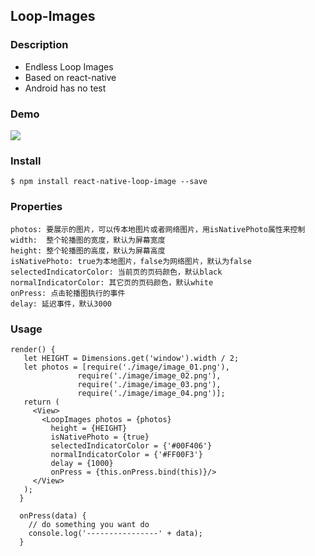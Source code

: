 ## Loop-Images


### Description

* Endless Loop Images
* Based on react-native
* Android has no test

### Demo

![](https://github.com/miss-yadi/loopImages/blob/master/loopImage.gif)


### Install

	$ npm install react-native-loop-image --save

### Properties

	photos: 要展示的图片，可以传本地图片或者网络图片，用isNativePhoto属性来控制
	width:	整个轮播图的宽度，默认为屏幕宽度
	height: 整个轮播图的高度，默认为屏幕高度
	isNativePhoto: true为本地图片，false为网络图片，默认为false
	selectedIndicatorColor: 当前页的页码颜色，默认black
	normalIndicatorColor: 其它页的页码颜色，默认white
	onPress: 点击轮播图执行的事件
	delay: 延迟事件，默认3000

### Usage

	render() {
	   let HEIGHT = Dimensions.get('window').width / 2;
	   let photos = [require('./image/image_01.png'),
	               require('./image/image_02.png'),
	               require('./image/image_03.png'),
	               require('./image/image_04.png')];
	   return (
	     <View>
	       <LoopImages photos = {photos}
	         height = {HEIGHT}
	         isNativePhoto = {true}
	         selectedIndicatorColor = {'#00F406'}
	         normalIndicatorColor = {'#FF00F3'}
	         delay = {1000}
	         onPress = {this.onPress.bind(this)}/>
	     </View>
	   );
	  }
	
	  onPress(data) {
	  	// do something you want do
	    console.log('----------------' + data);
	  }
